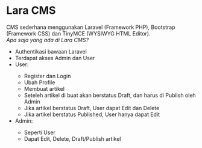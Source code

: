 <h1>Lara CMS</h1>
<p>CMS sederhana menggunakan Laravel (Framework PHP), Bootstrap (Framework CSS) dan TinyMCE (WYSIWYG HTML Editor).<br>
    <i>Apa saja yang ada di Lara CMS?</i>
    <ul>
        <li>Authentikasi bawaan Laravel</li>
        <li>Terdapat akses Admin dan User</li>
        <li>User:</li>
        <ul>
            <li>Register dan Login</li>
            <li>Ubah Profile</li>
            <li>Membuat artikel</li>
            <li>Seteleh artikel di buat akan berstatus Draft, dan harus di Publish oleh Admin</li>
            <li>Jika artikel berstatus Draft, User dapat Edit dan Delete</li>
            <li>Jika artikel berstatus Published, User hanya dapat Edit</li>
        </ul>
        <li>Admin:</li>
        <ul>
            <li>Seperti User</li>
            <li>Dapat Edit, Delete, Draft/Publish artikel</li>
        </ul>
    </ul>
</p>
